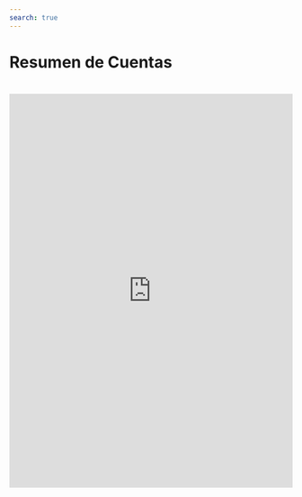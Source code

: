 ```yaml
---
search: true
---
```


# Resumen de Cuentas

<iframe src="https://widgets.modyo.com/personas/summary" width="100%" height="700px" frameBorder="0"  style="overflow:auto;margin-top:20px;"/>


### Propiedades

|Funcionalidad|Descripción|
|:------------|:----------|
|Resumen de Productos|Presenta la posición del cliente en los distintos productos que tiene con la institución financiera y corresponde a una colección de Resúmenes de Producto (Cuentas, Tarjetas, Créditos e Inversiones).<br><br> Los resúmenes individuales presentan la información del producto específico de manera numérica y gráfica.|
